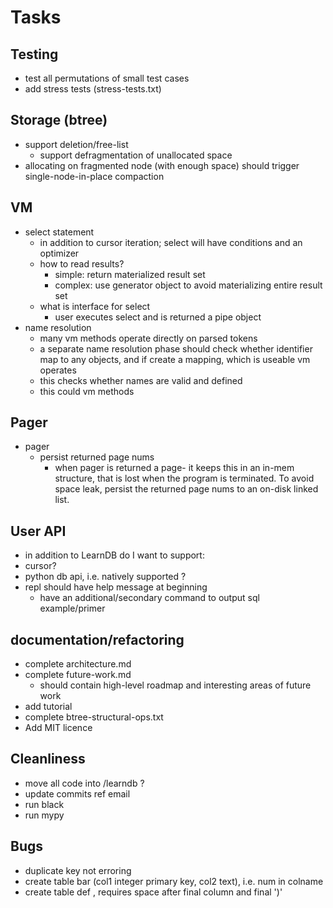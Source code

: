 # Tasks

## Testing
- test all permutations of small test cases
- add stress tests (stress-tests.txt)


## Storage (btree)
- support deletion/free-list  
  - support defragmentation of unallocated space
- allocating on fragmented node (with enough space) should trigger 
  single-node-in-place compaction

## VM
- select statement
  - in addition to cursor iteration; select will have conditions
    and an optimizer
  - how to read results? 
    - simple: return materialized result set       
    - complex: use generator object to avoid materializing entire result set 
  - what is interface for select
    - user executes select and is returned a pipe object
- name resolution
  - many vm methods operate directly on parsed tokens
  - a separate name resolution phase should check whether identifier map to any objects, and if create a mapping, which is useable vm operates
  - this checks whether names are valid and defined
  - this could vm methods

## Pager
- pager
  - persist returned page nums
    - when pager is returned a page- it keeps this in an in-mem structure, that
      is lost when the program is terminated. To avoid space leak, persist the returned
      page nums to an on-disk linked list.

## User API
 - in addition to LearnDB do I want to support:
  - cursor?
  - python db api, i.e. natively supported ?
  - repl should have help message at beginning
    - have an additional/secondary command to output sql example/primer

## documentation/refactoring
- complete architecture.md
- complete future-work.md  
    - should contain high-level roadmap and interesting areas of future work
- add tutorial
- complete btree-structural-ops.txt
- Add MIT licence

## Cleanliness
- move all code into /learndb ?
- update commits ref email
- run black
- run mypy


## Bugs
  - duplicate key not erroring
  - create table bar (col1 integer primary key, col2 text), i.e. num in colname
  - create table def , requires space after final column and final ')'